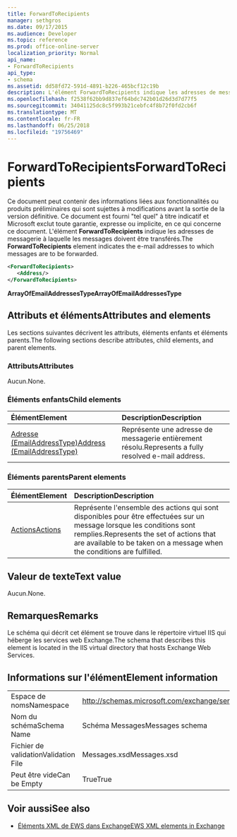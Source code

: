 ```yaml
---
title: ForwardToRecipients
manager: sethgros
ms.date: 09/17/2015
ms.audience: Developer
ms.topic: reference
ms.prod: office-online-server
localization_priority: Normal
api_name:
- ForwardToRecipients
api_type:
- schema
ms.assetid: dd58fd72-591d-4891-b226-465bcf12c19b
description: L'élément ForwardToRecipients indique les adresses de messagerie à laquelle les messages doivent être transférés.
ms.openlocfilehash: f2538f62bb9d837ef64bdc742b01d26d3d7d77f5
ms.sourcegitcommit: 34041125dc8c5f993b21cebfc4f8b72f0fd2cb6f
ms.translationtype: MT
ms.contentlocale: fr-FR
ms.lasthandoff: 06/25/2018
ms.locfileid: "19756469"
---
```

# <a name="forwardtorecipients"></a><span data-ttu-id="51373-103">ForwardToRecipients</span><span class="sxs-lookup"><span data-stu-id="51373-103">ForwardToRecipients</span></span>

<span data-ttu-id="51373-104">Ce document peut contenir des informations liées aux fonctionnalités ou produits préliminaires qui sont sujettes à modifications avant la sortie de la version définitive. Ce document est fourni "tel quel" à titre indicatif et Microsoft exclut toute garantie, expresse ou implicite, en ce qui concerne ce document. L'élément **ForwardToRecipients** indique les adresses de messagerie à laquelle les messages doivent être transférés.</span><span class="sxs-lookup"><span data-stu-id="51373-104">The **ForwardToRecipients** element indicates the e-mail addresses to which messages are to be forwarded.</span></span> 
  
```XML
<ForwardToRecipients>
   <Address/>
</ForwardToRecipients>
```

 <span data-ttu-id="51373-105">**ArrayOfEmailAddressesType**</span><span class="sxs-lookup"><span data-stu-id="51373-105">**ArrayOfEmailAddressesType**</span></span>
## <a name="attributes-and-elements"></a><span data-ttu-id="51373-106">Attributs et éléments</span><span class="sxs-lookup"><span data-stu-id="51373-106">Attributes and elements</span></span>

<span data-ttu-id="51373-107">Les sections suivantes décrivent les attributs, éléments enfants et éléments parents.</span><span class="sxs-lookup"><span data-stu-id="51373-107">The following sections describe attributes, child elements, and parent elements.</span></span>
  
### <a name="attributes"></a><span data-ttu-id="51373-108">Attributs</span><span class="sxs-lookup"><span data-stu-id="51373-108">Attributes</span></span>

<span data-ttu-id="51373-109">Aucun.</span><span class="sxs-lookup"><span data-stu-id="51373-109">None.</span></span>
  
### <a name="child-elements"></a><span data-ttu-id="51373-110">Éléments enfants</span><span class="sxs-lookup"><span data-stu-id="51373-110">Child elements</span></span>

|<span data-ttu-id="51373-111">**Élément**</span><span class="sxs-lookup"><span data-stu-id="51373-111">**Element**</span></span>|<span data-ttu-id="51373-112">**Description**</span><span class="sxs-lookup"><span data-stu-id="51373-112">**Description**</span></span>|
|:-----|:-----|
|[<span data-ttu-id="51373-113">Adresse (EmailAddressType)</span><span class="sxs-lookup"><span data-stu-id="51373-113">Address (EmailAddressType)</span></span>](address-emailaddresstype.md) <br/> |<span data-ttu-id="51373-114">Représente une adresse de messagerie entièrement résolu.</span><span class="sxs-lookup"><span data-stu-id="51373-114">Represents a fully resolved e-mail address.</span></span>  <br/> |
   
### <a name="parent-elements"></a><span data-ttu-id="51373-115">Éléments parents</span><span class="sxs-lookup"><span data-stu-id="51373-115">Parent elements</span></span>

|<span data-ttu-id="51373-116">**Élément**</span><span class="sxs-lookup"><span data-stu-id="51373-116">**Element**</span></span>|<span data-ttu-id="51373-117">**Description**</span><span class="sxs-lookup"><span data-stu-id="51373-117">**Description**</span></span>|
|:-----|:-----|
|[<span data-ttu-id="51373-118">Actions</span><span class="sxs-lookup"><span data-stu-id="51373-118">Actions</span></span>](actions.md) <br/> |<span data-ttu-id="51373-119">Représente l'ensemble des actions qui sont disponibles pour être effectuées sur un message lorsque les conditions sont remplies.</span><span class="sxs-lookup"><span data-stu-id="51373-119">Represents the set of actions that are available to be taken on a message when the conditions are fulfilled.</span></span>  <br/> |
   
## <a name="text-value"></a><span data-ttu-id="51373-120">Valeur de texte</span><span class="sxs-lookup"><span data-stu-id="51373-120">Text value</span></span>

<span data-ttu-id="51373-121">Aucun.</span><span class="sxs-lookup"><span data-stu-id="51373-121">None.</span></span>
  
## <a name="remarks"></a><span data-ttu-id="51373-122">Remarques</span><span class="sxs-lookup"><span data-stu-id="51373-122">Remarks</span></span>

<span data-ttu-id="51373-123">Le schéma qui décrit cet élément se trouve dans le répertoire virtuel IIS qui héberge les services web Exchange.</span><span class="sxs-lookup"><span data-stu-id="51373-123">The schema that describes this element is located in the IIS virtual directory that hosts Exchange Web Services.</span></span>
  
## <a name="element-information"></a><span data-ttu-id="51373-124">Informations sur l'élément</span><span class="sxs-lookup"><span data-stu-id="51373-124">Element information</span></span>

|||
|:-----|:-----|
|<span data-ttu-id="51373-125">Espace de noms</span><span class="sxs-lookup"><span data-stu-id="51373-125">Namespace</span></span>  <br/> |http://schemas.microsoft.com/exchange/services/2006/messages  <br/> |
|<span data-ttu-id="51373-126">Nom du schéma</span><span class="sxs-lookup"><span data-stu-id="51373-126">Schema Name</span></span>  <br/> |<span data-ttu-id="51373-127">Schéma Messages</span><span class="sxs-lookup"><span data-stu-id="51373-127">Messages schema</span></span>  <br/> |
|<span data-ttu-id="51373-128">Fichier de validation</span><span class="sxs-lookup"><span data-stu-id="51373-128">Validation File</span></span>  <br/> |<span data-ttu-id="51373-129">Messages.xsd</span><span class="sxs-lookup"><span data-stu-id="51373-129">Messages.xsd</span></span>  <br/> |
|<span data-ttu-id="51373-130">Peut être vide</span><span class="sxs-lookup"><span data-stu-id="51373-130">Can be Empty</span></span>  <br/> |<span data-ttu-id="51373-131">True</span><span class="sxs-lookup"><span data-stu-id="51373-131">True</span></span>  <br/> |
   
## <a name="see-also"></a><span data-ttu-id="51373-132">Voir aussi</span><span class="sxs-lookup"><span data-stu-id="51373-132">See also</span></span>



- [<span data-ttu-id="51373-133">Éléments XML de EWS dans Exchange</span><span class="sxs-lookup"><span data-stu-id="51373-133">EWS XML elements in Exchange</span></span>](ews-xml-elements-in-exchange.md)

